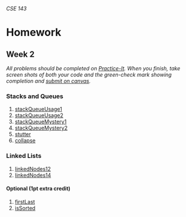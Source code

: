 _CSE 143_
# Homework
## Week 2

_All problems should be completed on [Practice-It](http://practiceit.cs.washington.edu/). When you finish, take screen shots of both your code and the green-check mark showing completion and [submit on canvas](https://canvas.uw.edu/courses/1143086/assignments/3528698)._

### Stacks and Queues
1. [stackQueueUsage1](http://practiceit.cs.washington.edu/problem/view/bjp4/chapter14/s13-stackQueueUsage1)
1. [stackQueueUsage2](http://practiceit.cs.washington.edu/problem/view/bjp4/chapter14/s14-stackQueueUsage2)
1. [stackQueueMystery1](http://practiceit.cs.washington.edu/problem/view/bjp4/chapter14/s16-stackQueueMystery1)
1. [stackQueueMystery2](http://practiceit.cs.washington.edu/problem/view/bjp4/chapter14/s17-stackQueueMystery2)
1. [stutter](http://practiceit.cs.washington.edu/problem/view/bjp4/chapter14/e2-stutter)
1. [collapse](http://practiceit.cs.washington.edu/problem/view/bjp4/chapter14/e4-collapse)

### Linked Lists
1. [linkedNodes12](http://practiceit.cs.washington.edu/problem/view/bjp4/chapter16/s12-linkedNodes12)
1. [linkedNodes14](http://practiceit.cs.washington.edu/problem/view/bjp4/chapter16/s14-linkedNodes14)

#### Optional (1pt extra credit)
1. [firstLast](http://practiceit.cs.washington.edu/problem/view/bjp4/chapter16/s30-firstLast)
1. [isSorted](http://practiceit.cs.washington.edu/problem/view/bjp4/chapter16/e3-isSorted)
